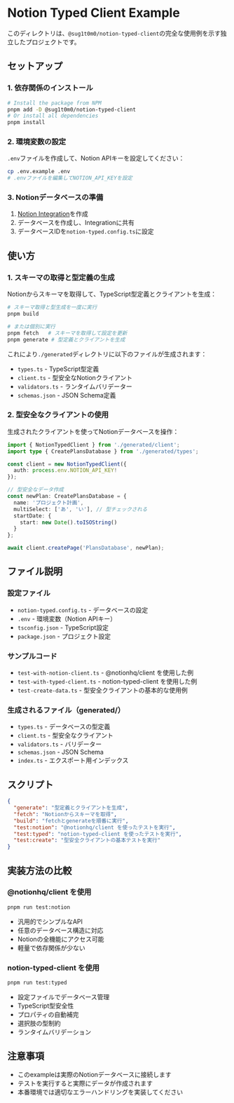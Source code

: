 # Notion Typed Client Example

このディレクトリは、`@sug1t0m0/notion-typed-client`の完全な使用例を示す独立したプロジェクトです。

## セットアップ

### 1. 依存関係のインストール

```bash
# Install the package from NPM
pnpm add -D @sug1t0m0/notion-typed-client
# Or install all dependencies
pnpm install
```

### 2. 環境変数の設定

`.env`ファイルを作成して、Notion APIキーを設定してください：

```bash
cp .env.example .env
# .envファイルを編集してNOTION_API_KEYを設定
```

### 3. Notionデータベースの準備

1. [Notion Integration](https://www.notion.so/my-integrations)を作成
2. データベースを作成し、Integrationに共有
3. データベースIDを`notion-typed.config.ts`に設定

## 使い方

### 1. スキーマの取得と型定義の生成

Notionからスキーマを取得して、TypeScript型定義とクライアントを生成：

```bash
# スキーマ取得と型生成を一度に実行
pnpm build

# または個別に実行
pnpm fetch   # スキーマを取得して設定を更新
pnpm generate # 型定義とクライアントを生成
```

これにより`./generated`ディレクトリに以下のファイルが生成されます：
- `types.ts` - TypeScript型定義
- `client.ts` - 型安全なNotionクライアント
- `validators.ts` - ランタイムバリデーター
- `schemas.json` - JSON Schema定義

### 2. 型安全なクライアントの使用

生成されたクライアントを使ってNotionデータベースを操作：

```typescript
import { NotionTypedClient } from './generated/client';
import type { CreatePlansDatabase } from './generated/types';

const client = new NotionTypedClient({
  auth: process.env.NOTION_API_KEY!
});

// 型安全なデータ作成
const newPlan: CreatePlansDatabase = {
  name: 'プロジェクト計画',
  multiSelect: ['あ', 'い'], // 型チェックされる
  startDate: {
    start: new Date().toISOString()
  }
};

await client.createPage('PlansDatabase', newPlan);
```

## ファイル説明

### 設定ファイル
- `notion-typed.config.ts` - データベースの設定
- `.env` - 環境変数（Notion APIキー）
- `tsconfig.json` - TypeScript設定
- `package.json` - プロジェクト設定

### サンプルコード
- `test-with-notion-client.ts` - @notionhq/client を使用した例
- `test-with-typed-client.ts` - notion-typed-client を使用した例  
- `test-create-data.ts` - 型安全クライアントの基本的な使用例

### 生成されるファイル（generated/）
- `types.ts` - データベースの型定義
- `client.ts` - 型安全なクライアント
- `validators.ts` - バリデーター
- `schemas.json` - JSON Schema
- `index.ts` - エクスポート用インデックス

## スクリプト

```json
{
  "generate": "型定義とクライアントを生成",
  "fetch": "Notionからスキーマを取得",
  "build": "fetchとgenerateを順番に実行",
  "test:notion": "@notionhq/client を使ったテストを実行",
  "test:typed": "notion-typed-client を使ったテストを実行",
  "test:create": "型安全クライアントの基本テストを実行"
}
```

## 実装方法の比較

### @notionhq/client を使用
```bash
pnpm run test:notion
```
- 汎用的でシンプルなAPI
- 任意のデータベース構造に対応
- Notionの全機能にアクセス可能
- 軽量で依存関係が少ない

### notion-typed-client を使用  
```bash
pnpm run test:typed
```
- 設定ファイルでデータベース管理
- TypeScript型安全性
- プロパティの自動補完
- 選択肢の型制約
- ランタイムバリデーション

## 注意事項

- このexampleは実際のNotionデータベースに接続します
- テストを実行すると実際にデータが作成されます
- 本番環境では適切なエラーハンドリングを実装してください